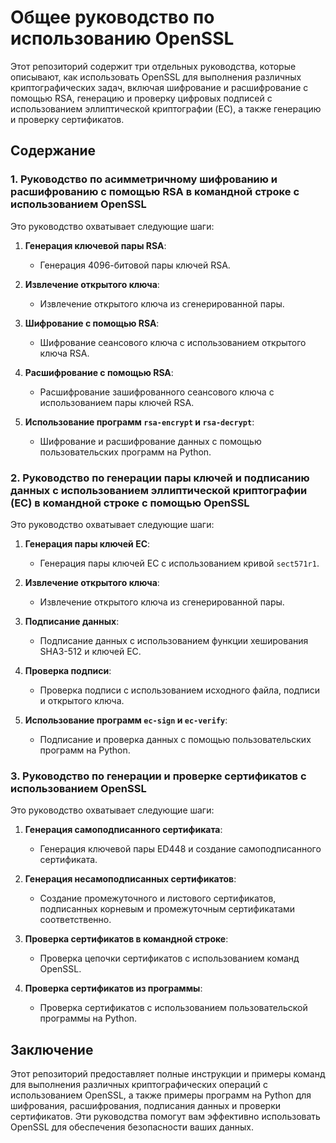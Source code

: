 # Общее руководство по использованию OpenSSL

Этот репозиторий содержит три отдельных руководства, которые описывают, как использовать OpenSSL для выполнения различных криптографических задач, включая шифрование и расшифрование с помощью RSA, генерацию и проверку цифровых подписей с использованием эллиптической криптографии (EC), а также генерацию и проверку сертификатов.

## Содержание

### 1. Руководство по асимметричному шифрованию и расшифрованию с помощью RSA в командной строке с использованием OpenSSL

Это руководство охватывает следующие шаги:

1. **Генерация ключевой пары RSA**:
   - Генерация 4096-битовой пары ключей RSA.

2. **Извлечение открытого ключа**:
   - Извлечение открытого ключа из сгенерированной пары.

3. **Шифрование с помощью RSA**:
   - Шифрование сеансового ключа с использованием открытого ключа RSA.

4. **Расшифрование с помощью RSA**:
   - Расшифрование зашифрованного сеансового ключа с использованием пары ключей RSA.

5. **Использование программ `rsa-encrypt` и `rsa-decrypt`**:
   - Шифрование и расшифрование данных с помощью пользовательских программ на Python.

### 2. Руководство по генерации пары ключей и подписанию данных с использованием эллиптической криптографии (EC) в командной строке с помощью OpenSSL

Это руководство охватывает следующие шаги:

1. **Генерация пары ключей EC**:
   - Генерация пары ключей EC с использованием кривой `sect571r1`.

2. **Извлечение открытого ключа**:
   - Извлечение открытого ключа из сгенерированной пары.

3. **Подписание данных**:
   - Подписание данных с использованием функции хеширования SHA3-512 и ключей EC.

4. **Проверка подписи**:
   - Проверка подписи с использованием исходного файла, подписи и открытого ключа.

5. **Использование программ `ec-sign` и `ec-verify`**:
   - Подписание и проверка данных с помощью пользовательских программ на Python.

### 3. Руководство по генерации и проверке сертификатов с использованием OpenSSL

Это руководство охватывает следующие шаги:

1. **Генерация самоподписанного сертификата**:
   - Генерация ключевой пары ED448 и создание самоподписанного сертификата.

2. **Генерация несамоподписанных сертификатов**:
   - Создание промежуточного и листового сертификатов, подписанных корневым и промежуточным сертификатами соответственно.

3. **Проверка сертификатов в командной строке**:
   - Проверка цепочки сертификатов с использованием команд OpenSSL.

4. **Проверка сертификатов из программы**:
   - Проверка сертификатов с использованием пользовательской программы на Python.

## Заключение

Этот репозиторий предоставляет полные инструкции и примеры команд для выполнения различных криптографических операций с использованием OpenSSL, а также примеры программ на Python для шифрования, расшифрования, подписания данных и проверки сертификатов. Эти руководства помогут вам эффективно использовать OpenSSL для обеспечения безопасности ваших данных.
